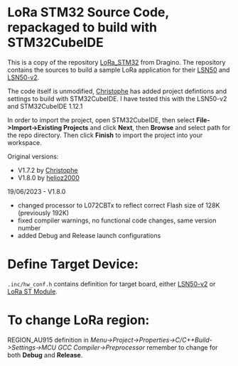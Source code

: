 LoRa STM32 Source Code, repackaged to build with STM32CubeIDE
=============================================================
This is a copy of the repository [LoRa_STM32](https://github.com/dragino/LoRa_STM32) from Dragino. 
The repository contains the sources to build a sample LoRa application for their [LSN50](http://www.dragino.com/products/lora/item/128-lsn50.html) and [LSN50-v2](https://www.dragino.com/products/lora-lorawan-end-node/item/155-lsn50-v2.html).

The code itself is unmodified, [Christophe](https://https://github.com/cthil) has added project defintions and settings to build with STM32CubeIDE.
I have tested this with the LSN50-v2 and STM32CubeIDE 1.12.1

In order to import the project, open STM32CubeIDE, then select **File->Import->Existing Projects** and click **Next**, then **Browse** and select path for the repo directory. Then click **Finish** to import the project into your workspace.

Original versions:
- V1.7.2 by [Christophe](https://https://github.com/cthil)
- V1.8.0 by [helioz2000](https://https://github.com/helioz2000)

19/06/2023 - V1.8.0
- changed processor to L072CBTx to reflect correct Flash size of 128K (previously 192K)
- fixed compiler warnings, no functional code changes, same version number
- added Debug and Release launch configurations

Define Target Device:
=====================
`.inc/hw_conf.h` contains definition for target board, either [LSN50-v2](https://www.dragino.com/products/lora-lorawan-end-node/item/155-lsn50-v2.html) or [LoRa ST Module](https://www.dragino.com/products/lora/item/127-lora-st.html).


To change LoRa region:
======================
REGION_AU915 definition in *Menu->Project->Properties->C/C++Build->Settings->MCU GCC Compiler->Preprocessor*
remember to change for both **Debug** and **Release**.

